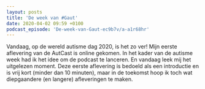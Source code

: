 ```yaml
---
layout: posts
title: 'De week van #Gaut'
date: 2020-04-02 09:59 +0100
podcast_episode: 'De-week-van-Gaut-ec9b7v/a-a1r68hr'
---
```

Vandaag, op de wereld autisme dag 2020, is het zo ver! Mijn eerste aflevering van de AutCast is online gekomen. In het kader van de autisme week had ik het idee om de podcast te lanceren. En vandaag leek mij het uitgelezen moment. Deze eerste aflevering is bedoeld als een introductie en is vrij kort (minder dan 10 minuten), maar in de toekomst hoop ik toch wat diepgaandere (en langere) afleveringen te maken.

